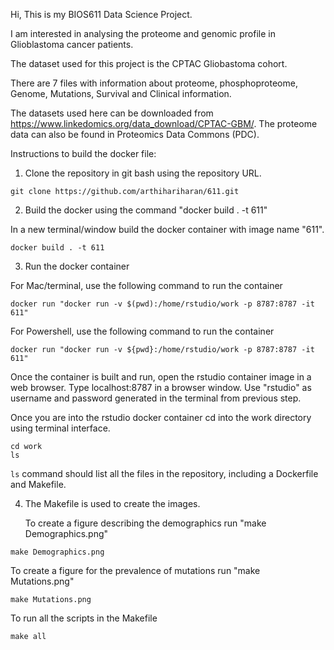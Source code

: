 Hi, This is my BIOS611 Data Science Project. 

I am interested in analysing the proteome and genomic profile in Glioblastoma cancer patients.

The dataset used for this project is the CPTAC Gliobastoma cohort. 

There are 7 files with information about proteome, phosphoproteome, Genome, Mutations, Survival and Clinical information. 

The datasets used here can be downloaded from https://www.linkedomics.org/data_download/CPTAC-GBM/. The proteome data can also be found in Proteomics Data Commons (PDC).

Instructions to build the docker file:

1. Clone the repository in git bash using the repository URL.

```{bash}
git clone https://github.com/arthihariharan/611.git
```

2. Build the docker using the command "docker build . -t 611"

In a new terminal/window build the docker container with image name "611". 

```{bash}
docker build . -t 611
```

3. Run the docker container

For Mac/terminal, use the following command to run the container

```{bash}
docker run "docker run -v $(pwd):/home/rstudio/work -p 8787:8787 -it 611"
```

For Powershell, use the following command to run the container

```{bash}
docker run "docker run -v ${pwd}:/home/rstudio/work -p 8787:8787 -it 611"
```

Once the container is built and run, open the rstudio container image in a web browser. 
Type localhost:8787 in a browser window. 
Use "rstudio" as username and password generated in the terminal from previous step.

Once you are into the rstudio docker container cd into the work directory using terminal interface. 

```{bash}
cd work
ls
```

`ls` command should list all the files in the repository, including a Dockerfile and Makefile.

4. The Makefile is used to create the images.

	To create a figure describing the demographics run "make Demographics.png"
	
```{bash}
make Demographics.png
```

 To create a figure for the prevalence of mutations run "make Mutations.png"

```{bash}
make Mutations.png
```

  To run all the scripts in the Makefile
  
```{bash}
make all
```